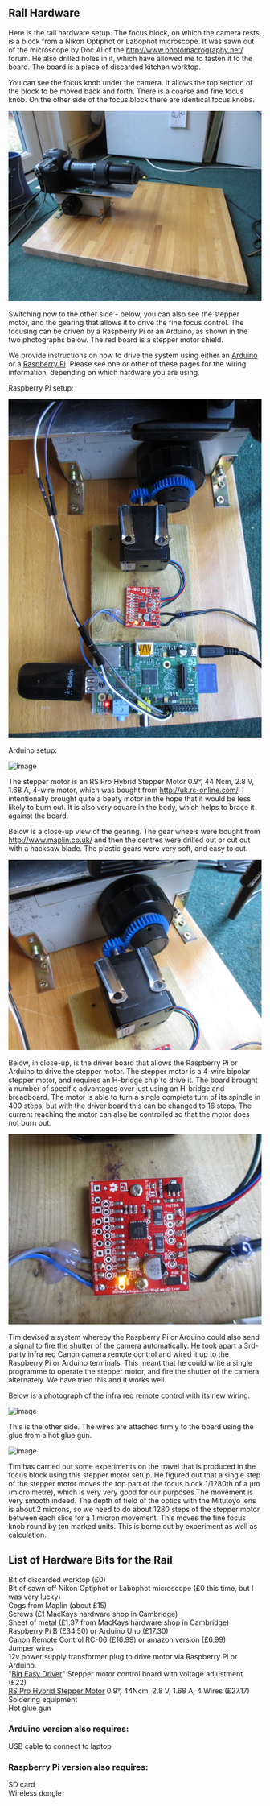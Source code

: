 ## Rail Hardware

Here is the rail hardware setup. The focus block, on which the camera rests, is a block from a Nikon Optiphot or Labophot microscope. It was sawn out of the microscope by Doc.Al of the http://www.photomacrography.net/ forum. He also drilled holes in it, which have allowed me to fasten it to the board. The board is a piece of discarded kitchen worktop.

You can see the focus knob under the camera. It allows the top section of the block to be moved back and forth. There is a coarse and fine focus knob. On the other side of the focus block there are identical focus knobs. 

<img src="images/IMG_5249.JPG" alt="image"/>

Switching now to the other side - below, you can also see the stepper motor, and the gearing that allows it to drive the fine focus control. The focusing can be driven by a Raspberry Pi or an Arduino, as shown in the two photographs below. The red board is a stepper motor shield. 

We provide instructions on how to drive the system using either an <a href="https://github.com/BioMakers/23_Focus-stacking-system-for-gametophyte-ferns/blob/master/ArduinoMethod.md">Arduino</a> or a <a href="https://github.com/BioMakers/23_Focus-stacking-system-for-gametophyte-ferns/blob/master/RaspberryPiMethod.md">Raspberry Pi</a>. Please see one or other of these pages for the wiring information, depending on which hardware you are using. 

Raspberry Pi setup:

<img src="images/IMG_5239.JPG" alt="image"/>

Arduino setup:

<img src="images/IMG_5946.JPG" alt="image"/>

The stepper motor is an RS Pro Hybrid Stepper Motor 0.9°, 44 Ncm, 2.8 V, 1.68 A, 4-wire motor, which was bought from http://uk.rs-online.com/. I intentionally brought quite a beefy motor in the hope that it would be less likely to burn out. It is also very square in the body, which helps to brace it against the board. 

Below is a close-up view of the gearing. The gear wheels were bought from http://www.maplin.co.uk/ and then the centres were drilled out or cut out with a hacksaw blade. The plastic gears were very soft, and easy to cut. 

<img src="images/IMG_5238.JPG" alt="image"/>

Below, in close-up, is the driver board that allows the Raspberry Pi or Arduino to drive the stepper motor. The stepper motor is a 4-wire bipolar stepper motor, and requires an H-bridge chip to drive it. The board brought a number of specific advantages over just using an H-bridge and breadboard. The motor is able to turn a single complete turn of its spindle in 400 steps, but with the driver board this can be changed to 16 steps. The current reaching the motor can also be controlled so that the motor does not burn out. 


<img src="images/IMG_5240.JPG" alt="image"/>




Tim devised a system whereby the Raspberry Pi or Arduino could also send a signal to fire the shutter of the camera automatically. He took apart a 3rd-party infra red Canon camera remote control and wired it up to the Raspberry Pi or Arduino terminals. This meant that he could write a single programme to operate the stepper motor, and fire the shutter of the camera alternately. We have tried this and it works well. 

Below is a photograph of the infra red remote control with its new wiring. 

<img src="images/_MG_5899.JPG" alt="image"/>

This is the other side. The wires are attached firmly to the board using the glue from a hot glue gun. 

<img src="images/_MG_5900.JPG" alt="image"/>


Tim has carried out some experiments on the travel that is produced in the focus block using this stepper motor setup. He figured out that a single step of the stepper motor moves the top part of the focus block 1/1280th of a μm (micro metre), which is very very good for our purposes.The movement is very smooth indeed. The depth of field of the optics with the Mitutoyo lens is about 2 microns, so we need to do about 1280 steps of the stepper motor between each slice for a 1 micron movement. This moves the fine focus knob round by ten marked units. This is borne out by experiment as well as calculation. 


## List of Hardware Bits for the Rail

Bit of discarded worktop (£0)<br>
Bit of sawn off Nikon Optiphot or Labophot microscope (£0 this time, but I was very lucky)<br>
Cogs from Maplin (about £15)<br>
Screws (£1 MacKays hardware shop in Cambridge)<br>
Sheet of metal (£1.37 from MacKays hardware shop in Cambridge)<br>
Raspberry Pi B (£34.50) or Arduino Uno (£17.30)<br>
Canon Remote Control RC-06 (£16.99) or amazon version (£6.99)<br>
Jumper wires<br>
12v power supply transformer plug to drive motor via Raspberry Pi or Arduino. <br>
"<a href="https://www.coolcomponents.co.uk/en/big-easy-driver.html?gclid=Cj0KCQjwlMXMBRC1ARIsAKKGuwi1l4njTmxLjw_-HU0Y6a0uq0VRKntCE-Y4QuHq51zZWsJd3BriBewaAuWZEALw_wcB">Big Easy Driver</a>" Stepper motor control board with voltage adjustment (£22)<br>
<a href="http://uk.rs-online.com/web/p/stepper-motors/5350401/">RS Pro Hybrid Stepper Motor</a> 0.9°, 44Ncm, 2.8 V, 1.68 A, 4 Wires (£27.17)<br>
Soldering equipment<br>
Hot glue gun

### Arduino version also requires:

USB cable to connect to laptop

### Raspberry Pi version also requires:

SD card<br>
Wireless dongle 
